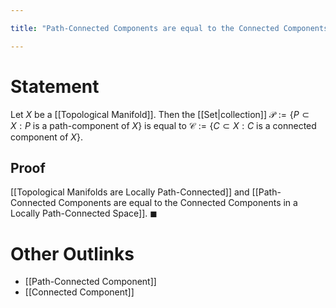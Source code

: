 ```yaml
---

title: "Path-Connected Components are equal to the Connected Components in a Topological Manifold"

---
```

# Statement
Let $X$ be a [[Topological Manifold]]. Then the [[Set|collection]] $\mathcal{P} := \{P \subset X : P \text{ is a path-component of }X\}$ is equal to $\mathcal{C} := \{C \subset X : C \text{ is a connected component of }X\}$.

## Proof
[[Topological Manifolds are Locally Path-Connected]] and [[Path-Connected Components are equal to the Connected Components in a Locally Path-Connected Space]]. $\blacksquare$

# Other Outlinks
- [[Path-Connected Component]]
- [[Connected Component]]